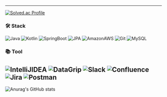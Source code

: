 


---
[![Solved.ac Profile](http://mazassumnida.wtf/api/v2/generate_badge?boj=d_min3)](https://solved.ac/백준아이디/)

### 🛠 Stack
![Java](https://img.shields.io/badge/Java-007396.svg?&style=for-the-badge&logo=Java&logoColor=white)
![Kotlin](https://img.shields.io/badge/Kotlin-7F52FF.svg?&style=for-the-badge&logo=Kotlin&logoColor=white)
![SpringBoot](https://img.shields.io/badge/SpringBoot-6DB33F.svg?&style=for-the-badge&logo=SpringBoot&logoColor=white)
![JPA](https://img.shields.io/badge/JPA-09A3D5.svg?&style=for-the-badge&logo=JPA&logoColor=white)
![AmazonAWS](https://img.shields.io/badge/AWS-232F3E.svg?&style=for-the-badge&logo=AmazonAWS&logoColor=white)
![Git](https://img.shields.io/badge/Git-F05032.svg?&style=for-the-badge&logo=Git&logoColor=white)
![MySQL](https://img.shields.io/badge/MySQL-4479A1.svg?&style=for-the-badge&logo=MySQL&logoColor=white)

### 📚 Tool
![IntelliJIDEA](https://img.shields.io/badge/IntelliJ-000000.svg?&style=for-the-badge&logo=IntelliJIDEA&logoColor=white)
![DataGrip](https://img.shields.io/badge/DataGrip-000000.svg?&style=for-the-badge&logo=DataGrip&logoColor=white)
![Slack](https://img.shields.io/badge/Slack-4A154B.svg?&style=for-the-badge&logo=Slack&logoColor=white)
![Confluence](https://img.shields.io/badge/Confluence-172B4D.svg?&style=for-the-badge&logo=Confluence&logoColor=white)
![Jira](https://img.shields.io/badge/Jira-0052CC.svg?&style=for-the-badge&logo=Jira&logoColor=white)
![Postman](https://img.shields.io/badge/Postman-FF6C37.svg?&style=for-the-badge&logo=Postman&logoColor=white)
---
<!-- ![Top Langs](https://github-readme-stats.vercel.app/api/top-langs/?username=Dmin3&layout=compact&theme=dracula) -->
![Anurag's GitHub stats](https://github-readme-stats.vercel.app/api?username=Dmin3&show_icons=true&theme=dracula)
